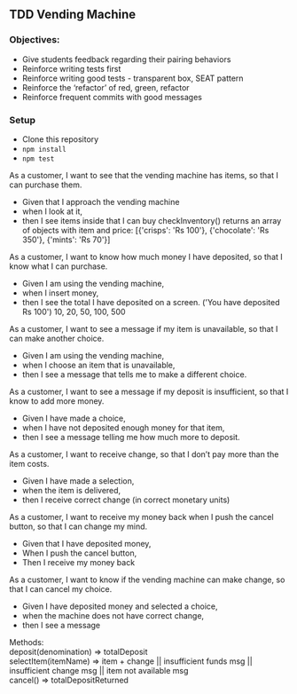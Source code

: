 ## TDD Vending Machine

### Objectives:

- Give students feedback regarding their pairing behaviors
- Reinforce writing tests first
- Reinforce writing good tests - transparent box, SEAT pattern
- Reinforce the ‘refactor’ of red, green, refactor
- Reinforce frequent commits with good messages


### Setup

- Clone this repository
- `npm install`
- `npm test`

As a customer, I want to see that the vending machine has items, so that I can purchase them.
- Given that I approach the vending machine
- when I look at it,
- then I see items inside that I can buy
checkInventory() returns an array of objects with item and price:
[{'crisps': 'Rs 100'}, {'chocolate': 'Rs 350'}, {'mints': 'Rs 70'}]

As a customer, I want to know how much money I have deposited, so that I know what I can purchase.
- Given I am using the vending machine, 
- when I insert money, 
- then I see the total I have deposited on a screen. ('You have deposited Rs 100')
10, 20, 50, 100, 500

As a customer, I want to see a message if my item is unavailable, so that I can make another choice.
- Given I am using the vending machine, 
- when I choose an item that is unavailable, 
- then I see a message that tells me to make a different choice.

As a customer, I want to see a message if my deposit is insufficient, so that I know to add more money.
- Given I have made a choice, 
- when I have not deposited enough money for that item, 
- then I see a message telling me how much more to deposit.

As a customer, I want to receive change, so that I don’t pay more than the item costs.
- Given I have made a selection, 
- when the item is delivered, 
- then I receive correct change (in correct monetary units)

As a customer, I want to receive my money back when I push the cancel button, so that I can change my mind.
- Given that I have deposited money,
- When I push the cancel button,
- Then I receive my money back

As a customer, I want to know if the vending machine can make change, so that I can cancel my choice.
- Given I have deposited money and selected a choice, 
- when the machine does not have correct change, 
- then I see a message

Methods:  
deposit(denomination) => totalDeposit  
selectItem(itemName) => item + change || insufficient funds msg || insufficient change msg || item not available msg  
cancel() => totalDepositReturned

